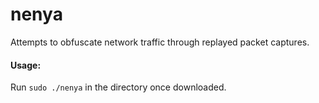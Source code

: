 # nenya
Attempts to obfuscate network traffic through replayed packet captures.

#### Usage:
Run `sudo ./nenya` in the directory once downloaded.

